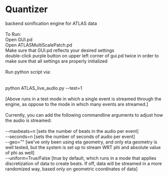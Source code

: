 Quantizer
======================

backend sonification engine for ATLAS data
<br /><br />
To Run: <br />
Open GUI.pd <br />
Open ATLASMultiScalePatch.pd <br />
Make sure that GUI.pd reflects your desired settings <br />
double-click purple button on upper left corner of gui.pd twice in order to make sure that all settings are properly initialized
<br /><br />
Run python script via:  <br />
<br /><br />
python ATLAS_live_audio.py --test=1 <br />
<br />
[Above runs in a test mode in which a single event is streamed through the engine, as oppose to the mode in which many events are streamed.] <br />
<br />
Currently, you can add the following commandline arguments to adjust how the audio is streamed: <br />
<br />
--maxbeats=n [sets the number of beats in the audio per event] <br />
--seconds=n [sets the number of seconds of audio per event] <br />
--geo="" [we've only been using eta geometry, and only eta geometry is well tested, but the system is set up to stream WRT phi and absolute value of phi as well] <br />
--uniform=True/False [true by default, which runs in a mode that applies discretization of data to create beats. If off, data will be streamed in a more randomized way, based only on geometric coordinates of data] <br />


